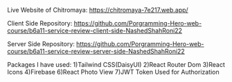 Live Website of Chitromaya:
https://chitromaya-7e217.web.app/

Client Side Repository:
https://github.com/Porgramming-Hero-web-course/b6a11-service-review-client-side-NashedShahRoni22

Server Side Repository:
https://github.com/Porgramming-Hero-web-course/b6a11-service-review-server-side-NashedShahRoni22


Packages I have used:
1)Tailwind CSS(DaisyUI)
2)React Router Dom
3)React Icons
4)Firebase
6)React Photo View
7)JWT Token Used for Authorization